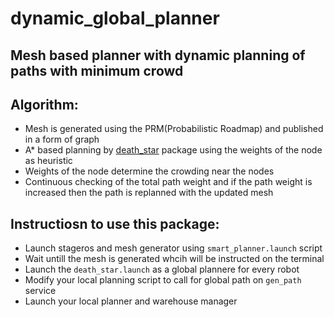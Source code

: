 # dynamic_global_planner

## Mesh based planner with dynamic planning of paths with minimum crowd

## Algorithm:

- Mesh is generated using the PRM(Probabilistic Roadmap) and published in a form of graph
- A* based planning by [death_star](https://github.com/KrishnaBhatu/death_star) package using the weights of the node as heuristic
- Weights of the node determine the crowding near the nodes
- Continuous checking of the total path weight and if the path weight is increased then the path is replanned with the updated mesh

## Instructiosn to use this package:
- Launch stageros and mesh generator using `smart_planner.launch` script
- Wait untill the mesh is generated whcih will be instructed on the terminal
- Launch the `death_star.launch` as a global plannere for every robot
- Modify your local planning script to call for global path on `gen_path` service
- Launch your local planner and warehouse manager


